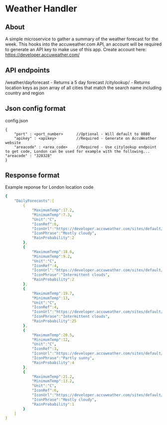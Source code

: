 # Weather Handler
## About
A simple microservice to gather a summary of the weather forecast for the week.
This hooks into the accuweather.com API, an account will be required to generate an API key to make use of this app.
Create account here: https://developer.accuweather.com/

## API endpoints
/weather/dayforecast    -   Returns a 5 day forecast
/citylookup/<cityname>  -   Returns location keys as json array of all cities that match the search name including country and region

## Json config format
config.json  
```
{
    "port" : <port_number>      //Optional - Will default to 8080
    "apikey" : <apikey>         //Required - Generate on AccuWeather website
    "areacode" : <area_code>    //Required - Use citylookup endpoint to get code, London can be used for example with the following... "areacode" : "328328"
}
```

## Response format
Example reponse for London location code
```yaml
{
    "DailyForecasts":[
        {
            "MaximumTemp":17.2,
            "MinimumTemp":7.3,
            "Unit":"C",
            "IconRef":6,
            "IconUrl":"https://developer.accuweather.com/sites/default/files/06-s.png",
            "IconPhrase":"Mostly cloudy",
            "RainProbability":2
        },
        {
            "MaximumTemp":18.6,
            "MinimumTemp":9.2,
            "Unit":"C",
            "IconRef":4,
            "IconUrl":"https://developer.accuweather.com/sites/default/files/04-s.png",
            "IconPhrase":"Intermittent clouds",
            "RainProbability":2
        },
        {
            "MaximumTemp":19.7,
            "MinimumTemp":13,
            "Unit":"C",
            "IconRef":4,
            "IconUrl":"https://developer.accuweather.com/sites/default/files/04-s.png",
            "IconPhrase":"Intermittent clouds",
            "RainProbability":25
        },
        {
            "MaximumTemp":20.5,
            "MinimumTemp":12,
            "Unit":"C",
            "IconRef":3,
            "IconUrl":"https://developer.accuweather.com/sites/default/files/03-s.png",
            "IconPhrase":"Partly sunny",
            "RainProbability":4
        },
        {
            "MaximumTemp":21.2,
            "MinimumTemp":13.2,
            "Unit":"C",
            "IconRef":6,
            "IconUrl":"https://developer.accuweather.com/sites/default/files/06-s.png",
            "IconPhrase":"Mostly cloudy",
            "RainProbability":1
        }
    ]
}
```
